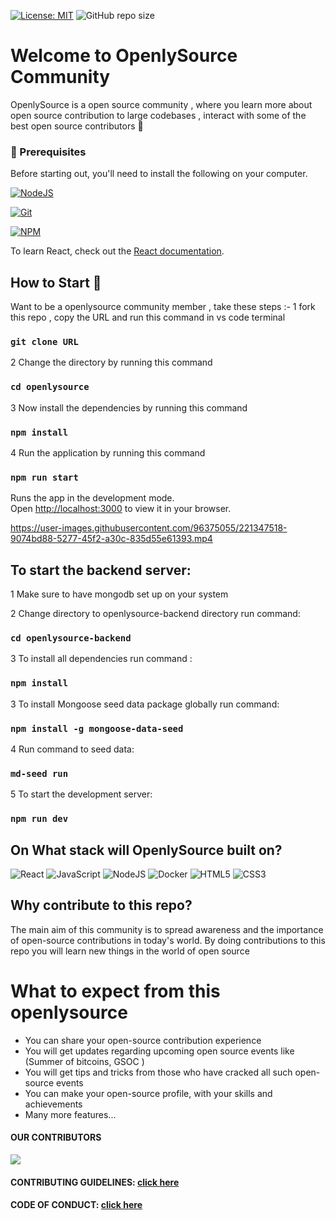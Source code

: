 [![License: MIT](https://img.shields.io/badge/License-MIT-yellow.svg)](https://opensource.org/licenses/MIT) 
![GitHub repo size](https://img.shields.io/github/repo-size/hparashar27/OpenlySource)
# Welcome to OpenlySource Community

OpenlySource is a open source community , where you learn more about open source contribution to large codebases , interact with some of the best open source contributors 🚀

### 🧾 Prerequisites

Before starting out, you'll need to install the following on your computer.

[![NodeJS](https://img.shields.io/badge/node.js-6DA55F?style=for-the-badge&logo=node.js&logoColor=white)](https://nodejs.org/en/download/)

[![Git](https://img.shields.io/badge/git-%23F05033.svg?style=for-the-badge&logo=git&logoColor=white)](https://git-scm.com/downloads)

[![NPM](https://img.shields.io/badge/NPM-%23000000.svg?style=for-the-badge&logo=npm&logoColor=white)](https://www.npmjs.com/)

To learn React, check out the [React documentation](https://reactjs.org/).

## How to Start 🚀

Want to be a openlysource community member , take these steps :-
1 fork this repo , copy the URL and run this command in vs code terminal

### `git clone URL `

2 Change the directory by running this command

### `cd openlysource`

3 Now install the dependencies by running this command

### `npm install`

4 Run the application by running this command

### `npm run start`

Runs the app in the development mode.\
Open [http://localhost:3000](http://localhost:3000) to view it in your browser.

https://user-images.githubusercontent.com/96375055/221347518-9074bd88-5277-45f2-a30c-835d55e61393.mp4

## To start the backend server:

1 Make sure to have mongodb set up on your system

2 Change directory to openlysource-backend directory run command:

### `cd openlysource-backend`

3 To install all dependencies run command :

### `npm install`

3 To install Mongoose seed data package globally run command:

### `npm install -g mongoose-data-seed `

4 Run command to seed data:

### `md-seed run`

5 To start the development server:

### `npm run dev`

## On What stack will OpenlySource built on?

![React](https://img.shields.io/badge/react-%2320232a.svg?style=for-the-badge&logo=react&logoColor=%2361DAFB)
![JavaScript](https://img.shields.io/badge/javascript-%23323330.svg?style=for-the-badge&logo=javascript&logoColor=%23F7DF1E)
![NodeJS](https://img.shields.io/badge/node.js-6DA55F?style=for-the-badge&logo=node.js&logoColor=white)
![Docker](https://img.shields.io/badge/docker-%230db7ed.svg?style=for-the-badge&logo=docker&logoColor=white)
![HTML5](https://img.shields.io/badge/html5-%23E34F26.svg?style=for-the-badge&logo=html5&logoColor=white)
![CSS3](https://img.shields.io/badge/css3-%231572B6.svg?style=for-the-badge&logo=css3&logoColor=white)

## Why contribute to this repo?

The main aim of this community is to spread awareness and the importance of open-source contributions in today's world. By doing contributions to this repo you will learn new things in the world of open source

# What to expect from this openlysource

-   You can share your open-source contribution experience
-   You will get updates regarding upcoming open source events like (Summer of bitcoins, GSOC )
-   You will get tips and tricks from those who have cracked all such open-source events
-   You can make your open-source profile, with your skills and achievements
-   Many more features...

#### OUR CONTRIBUTORS 
<a href="https://github.com/hparashar27/openlysource/graphs/contributors">
  <img src="https://contrib.rocks/image?repo=hparashar27/openlysource" />
</a>

#### CONTRIBUTING GUIDELINES: [click here](./CONTRIBUTING.md)

#### CODE OF CONDUCT: [click here](./CODE_OF_CONDUCT.md)


